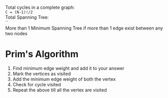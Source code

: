 Total cycles in a complete graph:  
`C = (N-1)!/2`  
Total Spanning Tree:  
``  
More than 1 Minimum Spanning Tree if more than 1 edge exist between any two nodes  

# Prim's Algorithm
1. Find minimum edge weight and add it to your answer
2. Mark the vertices as visited 
3. Add the minimum edge weight of both the vertex
4. Check for cycle visited
5. Repeat the above till all the vertex are visited